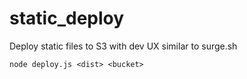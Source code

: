 # static_deploy
Deploy static files to S3 with dev UX similar to surge.sh

```
node deploy.js <dist> <bucket>
```

